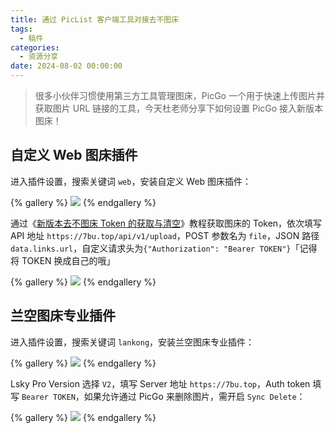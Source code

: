 ```yaml
---
title: 通过 PicList 客户端工具对接去不图床
tags:
  - 稿件
categories:
  - 资源分享
date: 2024-08-02 00:00:00
---
```


> 很多小伙伴习惯使用第三方工具管理图床，PicGo 一个用于快速上传图片并获取图片 URL 链接的工具，今天杜老师分享下如何设置 PicGo 接入新版本图床！

<!-- more -->

## 自定义 Web 图床插件

进入插件设置，搜索关键词 `web`，安装自定义 Web 图床插件：

{% gallery %}
![](https://cdn.dusays.com/2022/04/455-1.jpg)
{% endgallery %}

通过《[新版本去不图床 Token 的获取与清空](https://dusays.com/454/)》教程获取图床的 Token，依次填写 API 地址 `https://7bu.top/api/v1/upload`，POST 参数名为 `file`，JSON 路径 `data.links.url`，自定义请求头为`{"Authorization": "Bearer TOKEN"}`「记得将 TOKEN 换成自己的哦」

{% gallery %}
![](https://cdn.dusays.com/2022/04/455-2.jpg)
{% endgallery %}

## 兰空图床专业插件

进入插件设置，搜索关键词 `lankong`，安装兰空图床专业插件：

{% gallery %}
![](https://cdn.dusays.com/2022/04/455-3.jpg)
{% endgallery %}

Lsky Pro Version 选择 `V2`，填写 Server 地址 `https://7bu.top`，Auth token 填写 `Bearer TOKEN`，如果允许通过 PicGo 来删除图片，需开启 `Sync Delete`：

{% gallery %}
![](https://cdn.dusays.com/2022/04/455-4.jpg)
{% endgallery %}
